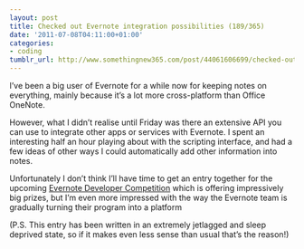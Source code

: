 ```yaml
---
layout: post
title: Checked out Evernote integration possibilities (189/365)
date: '2011-07-08T04:11:00+01:00'
categories:
- coding
tumblr_url: http://www.somethingnew365.com/post/44061606699/checked-out-evernote-integration-possibilitie
---
```

I’ve been a big user of Evernote for a while now for keeping notes on everything, mainly because it’s a lot more cross-platform than Office OneNote.

However, what I didn’t realise until Friday was there an extensive API you can use to integrate other apps or services with Evernote. I spent an interesting half an hour playing about with the scripting interface, and had a few ideas of other ways I could automatically add other information into notes.

Unfortunately I don’t think I’ll have time to get an entry together for the upcoming [Evernote Developer Competition](http://www.evernote.com/about/etc/competition.php) which is offering impressively big prizes, but I’m even more impressed with the way the Evernote team is gradually turning their program into a platform

(P.S. This entry has been written in an extremely jetlagged and sleep deprived state, so if it makes even less sense than usual that’s the reason!)
